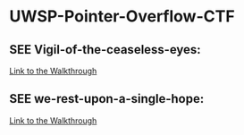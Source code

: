 # UWSP-Pointer-Overflow-CTF

## SEE Vigil-of-the-ceaseless-eyes: 

[Link to the Walkthrough](https://github.com/chris-devel0per/UWSP-Pointer-Overflow-CTF/blob/main/Vigil-of-the-ceaseless-eyes/readme.md)


## SEE we-rest-upon-a-single-hope: 

[Link to the Walkthrough](https://github.com/chris-devel0per/UWSP-Pointer-Overflow-CTF/blob/main/we-rest-upon-a-single-hope/readme.md)

